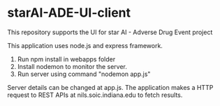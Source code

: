 # starAI-ADE-UI-client
This repository supports the UI for star AI - Adverse Drug Event project

This application uses node.js and express framework.

1. Run npm install in webapps folder
2. Install nodemon to monitor the server.
3. Run server using command "nodemon app.js"

Server details can be changed at app.js. The application makes a HTTP request to REST APIs at nils.soic.indiana.edu to fetch results.
